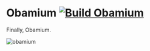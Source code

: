 # Obamium [![Build Obamium](https://img.shields.io/github/workflow/status/CodeTheDev/Obamium/Build%20Obamium/ver/1.19)](https://github.com/CodeTheDev/Obamium/actions)

Finally, Obamium.

![obamium](https://i.codeerror.dev/obamium.jpg)
